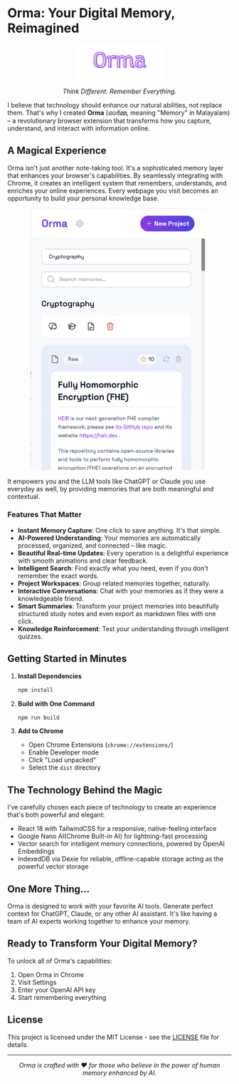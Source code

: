 # Orma: Your Digital Memory, Reimagined

<div align="center">
  <img src="assets/orma-logo.png" alt="Orma Logo" width="200"/>
  <p><em>Think Different. Remember Everything.</em></p>
</div>

I believe that technology should enhance our natural abilities, not replace them. That's why I created **Orma** (ഓര്‍മ്മ, meaning "Memory" in Malayalam) – a revolutionary browser extension that transforms how you capture, understand, and interact with information online.

## A Magical Experience

Orma isn't just another note-taking tool. It's a sophisticated memory layer that enhances your browser's capabilities. By seamlessly integrating with Chrome, it creates an intelligent system that remembers, understands, and enriches your online experiences. Every webpage you visit becomes an opportunity to build your personal knowledge base. 

<div align="center">
  <img src="assets/orma-screenshot.png" alt="Orma Screenshot" width="400"/>
</div>

It empowers you and the LLM tools like ChatGPT or Claude you use everyday as well, by providing memories that are both meaningful and contextual.

### Features That Matter

- **Instant Memory Capture**: One click to save anything. It's that simple.
- **AI-Powered Understanding**: Your memories are automatically processed, organized, and connected – like magic.
- **Beautiful Real-time Updates**: Every operation is a delightful experience with smooth animations and clear feedback.
- **Intelligent Search**: Find exactly what you need, even if you don't remember the exact words.
- **Project Workspaces**: Group related memories together, naturally.
- **Interactive Conversations**: Chat with your memories as if they were a knowledgeable friend.
- **Smart Summaries**: Transform your project memories into beautifully structured study notes and even export as markdown files with one click.
- **Knowledge Reinforcement**: Test your understanding through intelligent quizzes.

## Getting Started in Minutes

1. **Install Dependencies**
   ```bash
   npm install
   ```

2. **Build with One Command**
   ```bash
   npm run build
   ```

3. **Add to Chrome**
   - Open Chrome Extensions (`chrome://extensions/`)
   - Enable Developer mode
   - Click "Load unpacked"
   - Select the `dist` directory

## The Technology Behind the Magic

I've carefully chosen each piece of technology to create an experience that's both powerful and elegant:

- React 18 with TailwindCSS for a responsive, native-feeling interface
- Google Nano AI(Chrome Built-in AI) for lightning-fast processing
- Vector search for intelligent memory connections, powered by OpenAI Embeddings
- IndexedDB via Dexie for reliable, offline-capable storage acting as the powerful vector storage

## One More Thing...

Orma is designed to work with your favorite AI tools. Generate perfect context for ChatGPT, Claude, or any other AI assistant. It's like having a team of AI experts working together to enhance your memory.

## Ready to Transform Your Digital Memory?

To unlock all of Orma's capabilities:

1. Open Orma in Chrome
2. Visit Settings
3. Enter your OpenAI API key
4. Start remembering everything

## License

This project is licensed under the MIT License - see the [LICENSE](LICENSE) file for details.

---

<div align="center">
  <p><em>Orma is crafted with ❤️ for those who believe in the power of human memory enhanced by AI.</em></p>
</div>
